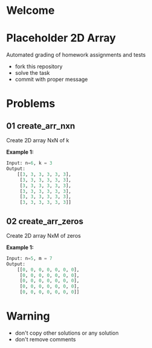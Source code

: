 # Welcome
# Placeholder 2D Array

Automated grading of homework assignments and tests
- fork this repository
- solve the task
- commit with proper message

# Problems
## 01 create_arr_nxn

  Create 2D array NxN of k

**Example 1:**

```Python
Input: n=6, k = 3
Output:
    [[3, 3, 3, 3, 3, 3],
     [3, 3, 3, 3, 3, 3],
     [3, 3, 3, 3, 3, 3],
     [3, 3, 3, 3, 3, 3],
     [3, 3, 3, 3, 3, 3],
     [3, 3, 3, 3, 3, 3]]
```

## 02 create_arr_zeros

  Create 2D array NxM of zeros

**Example 1:**

```Python
Input: n=5, m = 7
Output:
    [[0, 0, 0, 0, 0, 0, 0],
     [0, 0, 0, 0, 0, 0, 0],
     [0, 0, 0, 0, 0, 0, 0],
     [0, 0, 0, 0, 0, 0, 0],
     [0, 0, 0, 0, 0, 0, 0]]
```
# Warning
- don't copy other solutions or any solution
- don't remove comments